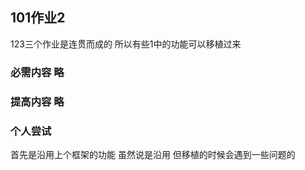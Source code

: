 ## 101作业2  
123三个作业是连贯而成的 所以有些1中的功能可以移植过来    
### 必需内容 略  
### 提高内容 略  
### 个人尝试  
首先是沿用上个框架的功能 虽然说是沿用 但移植的时候会遇到一些问题的  